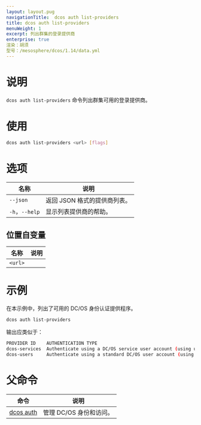 ```yaml
---
layout: layout.pug
navigationTitle:  dcos auth list-providers
title: dcos auth list-providers
menuWeight: 1
excerpt: 列出群集的登录提供商
enterprise: true
渲染：胡须
型号：/mesosphere/dcos/1.14/data.yml
---
```


# 说明

`dcos auth list-providers` 命令列出群集可用的登录提供商。

# 使用

```bash
dcos auth list-providers <url> [flags]
```

# 选项

| 名称 | 说明 |
|---------|-------------|
| `--json` | 返回 JSON 格式的提供商列表。 |
| `-h`，`--help` | 显示列表提供商的帮助。 |

## 位置自变量

| 名称 | 说明 |
|---------|-------------|
| `<url>`  |    |

# 示例

在本示例中，列出了可用的 DC/OS 身份认证提供程序。

```bash
dcos auth list-providers
```

输出应类似于：

```bash
PROVIDER ID    AUTHENTICATION TYPE
dcos-services  Authenticate using a DC/OS service user account (using username and private key)
dcos-users     Authenticate using a standard DC/OS user account (using username and password)
```

# 父命令

| 命令 | 说明 |
|---------|-------------|
| [dcos auth](/mesosphere/dcos/1.14/cli/command-reference/dcos-auth/) | 管理 DC/OS 身份和访问。 |
